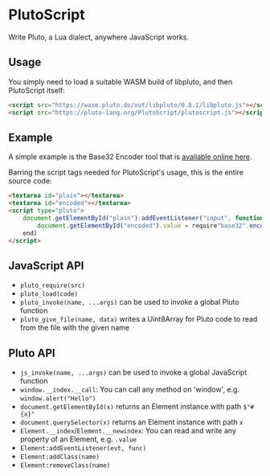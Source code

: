 # PlutoScript

Write Pluto, a Lua dialect, anywhere JavaScript works.

## Usage

You simply need to load a suitable WASM build of libpluto, and then PlutoScript itself:

```html
<script src="https://wasm.pluto.do/out/libpluto/0.8.1/libpluto.js"></script>
<script src="https://pluto-lang.org/PlutoScript/plutoscript.js"></script>
```

## Example

A simple example is the Base32 Encoder tool that is [available online here](https://pluto-lang.org/PlutoScript/base32.html).

Barring the script tags needed for PlutoScript's usage, this is the entire source code:

```html
<textarea id="plain"></textarea>
<textarea id="encoded"></textarea>
<script type="pluto">
    document.getElementById("plain"):addEventListener("input", function()
        document.getElementById("encoded").value = require"base32".encode(document.getElementById("plain").value)
    end)
</script>
```

## JavaScript API

- `pluto_require(src)`
- `pluto_load(code)`
- `pluto_invoke(name, ...args)` can be used to invoke a global Pluto function
- `pluto_give_file(name, data)` writes a Uint8Array for Pluto code to read from the file with the given name

## Pluto API

- `js_invoke(name, ...args)` can be used to invoke a global JavaScript function
- `window.__index.__call`: You can call any method on 'window', e.g. `window.alert("Hello")`
- `document.getElementById(x)` returns an Element instance with path `$"#{x}"`
- `document.querySelector(x)` returns an Element instance with path `x`
- `Element.__index`/`Element.__newindex`: You can read and write any property of an Element, e.g. `.value`
- `Element:addEventListener(evt, func)`
- `Element:addClass(name)`
- `Element:removeClass(name)`
